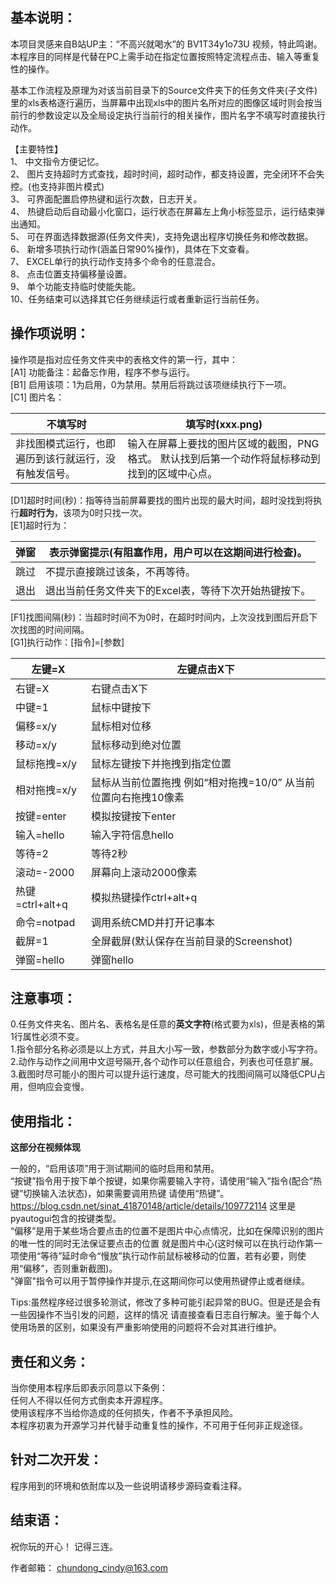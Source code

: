 ## 基本说明：

本项目灵感来自B站UP主：“不高兴就喝水”的 BV1T34y1o73U 视频，特此鸣谢。
本程序目的同样是代替在PC上需手动在指定位置按照特定流程点击、输入等重复性的操作。

基本工作流程及原理为对该当前目录下的Source文件夹下的任务文件夹(子文件)里的xls表格逐行遍历，当屏幕中出现xls中的图片名所对应的图像区域时则会按当前行的参数设定以及全局设定执行当前行的相关操作，图片名字不填写时直接执行动作。

【主要特性】  
1、  中文指令方便记忆。  
2、  图片支持超时方式查找，超时时间，超时动作，都支持设置，完全闭环不会失控。(也支持非图片模式)   
3、  可界面配置启停热键和运行次数，日志开关。   
4、  热键启动后自动最小化窗口，运行状态在屏幕左上角小标签显示，运行结束弹出通知。    
5、  可在界面选择数据源(任务文件夹)，支持免退出程序切换任务和修改数据。   
6、  新增多项执行动作(涵盖日常90%操作)，具体在下文查看。   
7、  EXCEL单行的执行动作支持多个命令的任意混合。   
8、  点击位置支持偏移量设置。   
9、  单个功能支持临时使能失能。   
10、任务结束可以选择其它任务继续运行或者重新运行当前任务。   



## 操作项说明：

操作项是指对应任务文件夹中的表格文件的第一行，其中：   
[A1] 功能备注：起备忘作用，程序不参与运行。   
[B1] 启用该项：1为启用，0为禁用。禁用后将跳过该项继续执行下一项。  
[C1] 图片名：   

| 不填写时                                             | 填写时(xxx.png)                                              |
| ---------------------------------------------------- | ------------------------------------------------------------ |
| 非找图模式运行，也即遍历到该行就运行，没有触发信号。 | 输入在屏幕上要找的图片区域的截图，PNG格式。 默认找到后第一个动作将鼠标移动到找到的区域中心点。 |

[D1]超时时间(秒)：指等待当前屏幕要找的图片出现的最大时间，超时没找到将执行**超时行为**，该项为0时只找一次。  
[E1]超时行为：    

| 弹窗  | 表示弹窗提示(有阻塞作用，用户可以在这期间进行检查)。 |
| ---- | ------------------------------------------------------------ |
| 跳过 | 不提示直接跳过该条，不再等待。                          |
| 退出 | 退出当前任务文件夹下的Excel表，等待下次开始热键按下。        |

[F1]找图间隔(秒)：当超时时间不为0时，在超时时间内，上次没找到图后开启下次找图的时间间隔。  
[G1]执行动作：[指令]=[参数]

| 左键=X          | 左键点击X下                                                  |
| --------------- | ------------------------------------------------------------ |
| 右键=X          | 右键点击X下                                                  |
| 中键=1          | 鼠标中键按下                                                 |
| 偏移=x/y        | 鼠标相对位移                                                 |
| 移动=x/y        | 鼠标移动到绝对位置                                           |
| 鼠标拖拽=x/y    | 鼠标左键按下并拖拽到指定位置                                 |
| 相对拖拽=x/y    | 鼠标从当前位置拖拽 例如“相对拖拽=10/0” 从当前位置向右拖拽10像素 |
| 按键=enter      | 模拟按键按下enter                                            |
| 输入=hello      | 输入字符信息hello                                            |
| 等待=2          | 等待2秒                                                      |
| 滚动=-2000      | 屏幕向上滚动2000像素                                         |
| 热键=ctrl+alt+q | 模拟热键操作ctrl+alt+q                                       |
| 命令=notpad     | 调用系统CMD并打开记事本                                      |
| 截屏=1          | 全屏截屏(默认保存在当前目录的Screenshot)                     |
| 弹窗=hello      | 弹窗hello                                                    |



## 注意事项：

0.任务文件夹名、图片名、表格名是任意的**英文字符**(格式要为xls)，但是表格的第1行属性必须不变。   
1.指令部分名称必须是以上方式，并且大小写一致，参数部分为数字或小写字符。   
2.动作与动作之间用中文逗号隔开,各个动作可以任意组合，列表也可任意扩展。   
3.截图时尽可能小的图片可以提升运行速度，尽可能大的找图间隔可以降低CPU占用，但响应会变慢。        

## 使用指北：

**这部分在视频体现**

一般的，“启用该项”用于测试期间的临时启用和禁用。   
“按键”指令用于按下单个按键，如果你需要输入字符，请使用“输入”指令(配合“热键”切换输入法状态)，如果需要调用热键  请使用“热键”。https://blog.csdn.net/sinat_41870148/article/details/109772114 这里是pyautogui包含的按键类型。   
“偏移”是用于某些场合要点击的位置不是图片中心点情况，比如在保障识别的图片的唯一性的同时无法保证要点击的位置   就是图片中心(这时候可以在执行动作第一项使用“等待”延时命令“慢放”执行动作前鼠标被移动的位置，若有必要，则使    用“偏移”，否则重新截图)。  
"弹窗"指令可以用于暂停操作并提示,在这期间你可以使用热键停止或者继续。    

Tips:虽然程序经过很多轮测试，修改了多种可能引起异常的BUG。但是还是会有一些因操作不当引发的问题，这样的情况   请直接查看日志自行解决。鉴于每个人使用场景的区别，如果没有严重影响使用的问题将不会对其进行维护。   



## 责任和义务：

当你使用本程序后即表示同意以下条例：   
任何人不得以任何方式倒卖本开源程序。    
使用该程序不当给你造成的任何损失，作者不予承担风险。    
本程序初衷为开源学习并代替手动重复性的操作，不可用于任何非正规途径。      



## 针对二次开发：

程序用到的环境和依耐库以及一些说明请移步源码查看注释。



## 结束语：


祝你玩的开心！ 记得三连。

作者邮箱： chundong_cindy@163.com